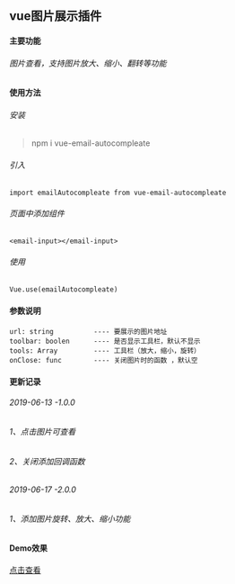 ## vue图片展示插件

#### 主要功能
###### 图片查看，支持图片放大、缩小、翻转等功能

#### 使用方法
###### 安装
> npm i vue-email-autocompleate

###### 引入
```
import emailAutocompleate from vue-email-autocompleate

```

###### 页面中添加组件
```
<email-input></email-input>
```

###### 使用
```
Vue.use(emailAutocompleate)
```
#### 参数说明
```
url: string          ---- 要展示的图片地址
toolbar: boolen      ---- 是否显示工具栏，默认不显示
tools: Array         ---- 工具栏（放大，缩小，旋转）
onClose: func        ---- 关闭图片时的函数 ，默认空
```
#### 更新记录
###### 2019-06-13 -1.0.0
###### 1、点击图片可查看
###### 2、关闭添加回调函数

###### 2019-06-17 -2.0.0
###### 1、添加图片旋转、放大、缩小功能


#### Demo效果
[点击查看](https://wsdever.github.io/vue-email-autocompleate/)

